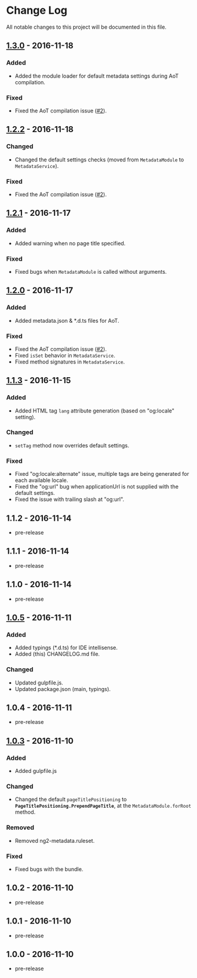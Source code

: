 ﻿# Change Log
All notable changes to this project will be documented in this file.

## [1.3.0] - 2016-11-18
### Added
- Added the module loader for default metadata settings during AoT compilation.

### Fixed
- Fixed the AoT compilation issue ([#2](https://github.com/fulls1z3/ng2-metadata/issues/2)).

## [1.2.2] - 2016-11-18
### Changed
- Changed the default settings checks (moved from `MetadataModule` to `MetadataService`).

### Fixed
- Fixed the AoT compilation issue ([#2](https://github.com/fulls1z3/ng2-metadata/issues/2)).

## [1.2.1] - 2016-11-17
### Added
- Added warning when no page title specified.

### Fixed
- Fixed bugs when `MetadataModule` is called without arguments.

## [1.2.0] - 2016-11-17
### Added
- Added metadata.json & *.d.ts files for AoT.

### Fixed
- Fixed the AoT compilation issue ([#2](https://github.com/fulls1z3/ng2-metadata/issues/2)).
- Fixed `isSet` behavior in `MetadataService`.
- Fixed method signatures in `MetadataService`.

## [1.1.3] - 2016-11-15
### Added
- Added HTML tag `lang` attribute generation (based on "og:locale" setting).

### Changed
- `setTag` method now overrides default settings.

### Fixed
- Fixed "og:locale:alternate" issue, multiple tags are being generated for each available locale.
- Fixed the "og:url" bug when applicationUrl is not supplied with the default settings.
- Fixed the issue with trailing slash at "og:url".

## 1.1.2 - 2016-11-14
- pre-release

## 1.1.1 - 2016-11-14
- pre-release

## 1.1.0 - 2016-11-14
- pre-release

## [1.0.5] - 2016-11-11
### Added
- Added typings (*.d.ts) for IDE intellisense.
- Added (this) CHANGELOG.md file.

### Changed
- Updated gulpfile.js.
- Updated package.json (main, typings).

## 1.0.4 - 2016-11-11
- pre-release

## [1.0.3] - 2016-11-10
### Added
- Added gulpfile.js

### Changed
- Changed the default `pageTitlePositioning` to **`PageTitlePositioning.PrependPageTitle`**, at the `MetadataModule.forRoot` method.

### Removed
- Removed ng2-metadata.ruleset.

### Fixed
- Fixed bugs with the bundle.

## 1.0.2 - 2016-11-10
- pre-release

## 1.0.1 - 2016-11-10
- pre-release

## 1.0.0 - 2016-11-10
- pre-release

[1.3.0]: https://github.com/fulls1z3/ng2-metadata/compare/1.2.2...1.3.0
[1.2.2]: https://github.com/fulls1z3/ng2-metadata/compare/1.2.1...1.2.2
[1.2.1]: https://github.com/fulls1z3/ng2-metadata/compare/1.2.0...1.2.1
[1.2.0]: https://github.com/fulls1z3/ng2-metadata/compare/1.1.3...1.2.0
[1.1.3]: https://github.com/fulls1z3/ng2-metadata/compare/1.0.5...1.1.3
[1.0.5]: https://github.com/fulls1z3/ng2-metadata/compare/1.0.3...1.0.5
[1.0.3]: https://github.com/fulls1z3/ng2-metadata/compare/1.0.2...1.0.3
